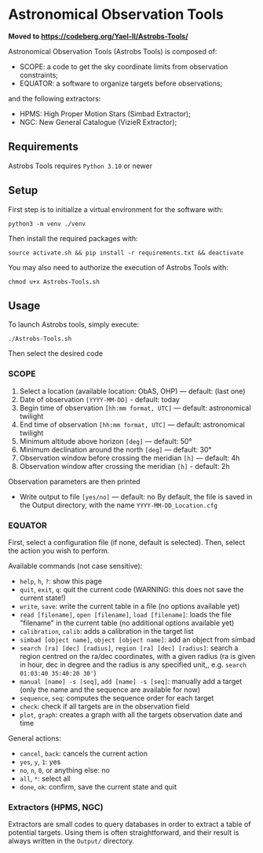 # Astronomical Observation Tools

**Moved to https://codeberg.org/Yael-II/Astrobs-Tools/**

Astronomical Observation Tools (Astrobs Tools) is composed of:
- SCOPE: a code to get the sky coordinate limits from observation constraints;
- EQUATOR: a software to organize targets before observations;

and the following extractors:
- HPMS: High Proper Motion Stars (Simbad Extractor);
- NGC: New General Catalogue (VizieR Extractor);

## Requirements

Astrobs Tools requires `Python 3.10` or newer

## Setup

First step is to initialize a virtual environment for the software with:
```
python3 -m venv ./venv
```

Then install the required packages with:
```
source activate.sh && pip install -r requirements.txt && deactivate
```

You may also need to authorize the execution of Astrobs Tools with:
```
chmod u+x Astrobs-Tools.sh 
```

## Usage

To launch Astrobs tools, simply execute:
```
./Astrobs-Tools.sh
```
Then select the desired code

### SCOPE

1. Select a location (available location: ObAS, OHP) — default: (last one)
2. Date of observation `[YYYY-MM-DD]` - default: today
3. Begin time of observation `[hh:mm format, UTC]` — default: astronomical twilight
4. End time of observation `[hh:mm format, UTC]` — default:  astronomical twilight
5. Minimum altitude above horizon `[deg]` — default: 50°
6. Minimum declination around the north `[deg]` — default: 30°
7. Observation window before crossing the meridian `[h]` — default: 4h
8. Observation window after crossing the meridian `[h]` - default: 2h

Observation parameters are then printed

- Write output to file `[yes/no]` — default: no
By default, the file is saved in the Output directory, with the name `YYYY-MM-DD_Location.cfg`

### EQUATOR

First, select a configuration file (if none, default is selected).
Then, select the action you wish to perform. 

Available commands (not case sensitive):
- `help`, `h`, `?`: show this page
- `quit`, `exit`, `q`: quit the current code (WARNING: this does not save the current state!)
- `write`, `save`: write the current table in a file 
(no options available yet)
- `read [filename]`, `open [filename]`, `load [filename]`: loads the file "filename" in the current table (no additional options available yet)
- `calibration`, `calib`: adds a calibration in the target list
- `simbad [object name]`, `object [object name]`: 
add an object from simbad
- `search [ra] [dec] [radius]`, `region [ra] [dec] [radius]`: search a region centred on the ra/dec coordinates, with a given radius (ra is given in hour, dec in degree and the radius is any specified unit,, e.g. `search 01:03:40 35:40:20 30'`)
- `manual [name] -s [seq]`, `add [name] -s [seq]`: manually add a target (only the name and the sequence are available for now)
- `sequence`, `seq`: computes the sequence order for each 
target
- `check`: check if all targets are in the observation field
- `plot`, `graph`: creates a graph with all the targets observation date and time

General actions:
- `cancel`, `back`: cancels the current action
- `yes`, `y`, `1`: yes
- `no`, `n`, `0`, or anything else: no
- `all`, `*`: select all
- `done`, `ok`: confirm, save the current state and quit

### Extractors (HPMS, NGC)

Extractors are small codes to query databases in order to extract a table of potential targets. Using them is often straightforward, and their result is always written in the `Output/` directory. 
